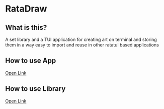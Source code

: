 # RataDraw

## What is this?
A set library and a TUI application for creating art on terminal
and storing them in a way easy to import and reuse in other ratatui based
applications

## How to use App
[Open Link](./ratadraw-tui/README.md)

## How to use Library
[Open Link](./ratadraw-loader/README.md)
